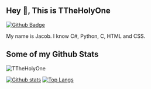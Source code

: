 ## Hey 👋, This is TTheHolyOne
[![Github Badge](https://img.shields.io/badge/-TTheHolyOne-grey?style=flat&logo=github&logoColor=white&link=https://github.com/TTheHolyOne/)](https://www.github.com/TTheHolyOne/) <p align='left'>My name is Jacob. I know C#, Python, C, HTML and CSS.</p>
## Some of my Github Stats
<p align=left> <img src=https://komarev.com/ghpvc/?username=TTheHolyOne alt=TTheHolyOne /> </p>

[![Github stats](https://github-readme-stats.vercel.app/api?username=TTheHolyOne&show_icons=true&include_all_commits=true)](https://github.com/TTheHolyOne/github-readme-stats)
[![Top Langs](https://github-readme-stats.vercel.app/api/top-langs/?username=TTheHolyOne&layout=compact)](https://github.com/TTheHolyOne/github-readme-stats)
